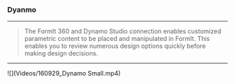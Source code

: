 ### Dyanmo
---
> The FormIt 360 and Dynamo Studio connection enables customized parametric content to be placed and manipulated in FormIt. This enables you to review numerous design options quickly before making design decisions. 

---
![](Videos/160929_Dynamo Small.mp4)
